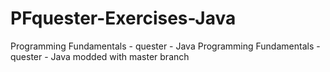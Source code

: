 # PFquester-Exercises-Java
Programming Fundamentals - quester - Java
Programming Fundamentals - quester - Java
modded with master branch